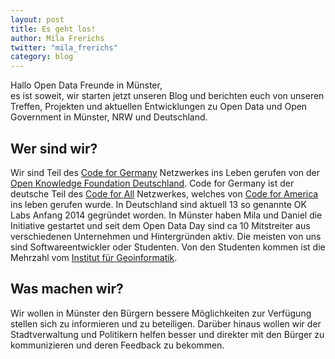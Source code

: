 ```yaml
---
layout: post
title: Es geht los!
author: Mila Frerichs
twitter: "mila_frerichs"
category: blog
---
```

Hallo Open Data Freunde in Münster,<br/>
es ist soweit, wir starten jetzt unseren Blog und berichten euch von unseren Treffen, Projekten und aktuellen Entwicklungen zu Open Data und Open Government in Münster, NRW und Deutschland.

## Wer sind wir?
Wir sind Teil des [Code for Germany](https://codefor.de) Netzwerkes ins Leben gerufen von der [Open Knowledge Foundation Deutschland](https://okf.de). Code for Germany ist der deutsche Teil des [Code for All](https://codeforall.org) Netzwerkes, welches von [Code for America](https://codeforamerica.org) ins leben gerufen wurde.
In Deutschland sind aktuell 13 so genannte OK Labs Anfang 2014 gegründet worden.
In Münster haben Mila und Daniel die Initiative gestartet und seit dem Open Data Day sind ca 10 Mitstreiter aus verschiedenen Unternehmen und Hintergründen aktiv.
Die meisten von uns sind Softwareentwickler oder Studenten. Von den Studenten kommen ist die Mehrzahl vom [Institut für Geoinformatik](https://ifgi.uni-muenster.de).

## Was machen wir?
Wir wollen in Münster den Bürgern bessere Möglichkeiten zur Verfügung stellen sich zu informieren und zu beteiligen. Darüber hinaus wollen wir der Stadtverwaltung und Politikern helfen besser und direkter mit den Bürger zu kommunizieren und deren Feedback zu bekommen.
